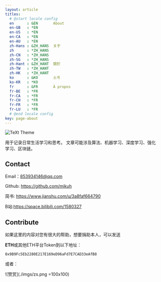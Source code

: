 ```yaml
---
layout: article
titles:
  # @start locale config
  en      : &EN       About
  en-GB   : *EN
  en-US   : *EN
  en-CA   : *EN
  en-AU   : *EN
  zh-Hans : &ZH_HANS  关于
  zh      : *ZH_HANS
  zh-CN   : *ZH_HANS
  zh-SG   : *ZH_HANS
  zh-Hant : &ZH_HANT  關於
  zh-TW   : *ZH_HANT
  zh-HK   : *ZH_HANT
  ko      : &KO       소개
  ko-KR   : *KO
  fr      : &FR       À propos
  fr-BE   : *FR
  fr-CA   : *FR
  fr-CH   : *FR
  fr-FR   : *FR
  fr-LU   : *FR
  # @end locale config
key: page-about
---
```


![TeXt Theme](./imgs/a1.png)

用于记录日常生活学习和思考。
文章可能涉及算法、机器学习、深度学习、强化学习、区块链。


## Contact

Email：853934146@qq.com

Github: https://github.com/mikuh

简书: https://www.jianshu.com/u/3a8faf664790

B站:https://space.bilibili.com/1580327


## Contribute

如果这里的内容对您有很大的帮助，想要捐助本人，可以发送

**ETH**或其他ETH平台Token到以下地址：

```
0x9B9Fc5Eb2280E217E169eD96aFd7E7CAD33eAfB8
```

或者：

![赞赏](./imgs/zs.png =100x100)
